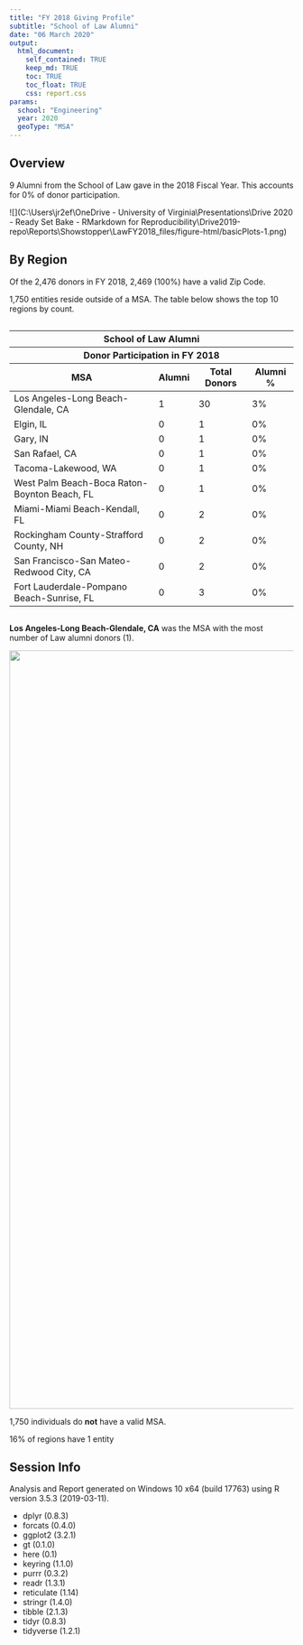 ```yaml
---
title: "FY 2018 Giving Profile"
subtitle: "School of Law Alumni"
date: "06 March 2020"
output: 
  html_document:
    self_contained: TRUE
    keep_md: TRUE
    toc: TRUE
    toc_float: TRUE
    css: report.css
params:
  school: "Engineering"
  year: 2020
  geoType: "MSA"
---
```




<!-- HTML documents can include HTML code in the body of the document, and will render appropriately 
     In this case, we're adding a logo to the header above the table of contents. 
-->

<script>
  /* Add Logo Header using JQuery*/
  $(document).ready(function() {
    $('#TOC').parent().prepend('<div id=\"nav_logo\"><img src=\"https://brand.virginia.edu/sites/default/files/styles/embedded_image_medium_2x/public/2017-08/rev_uva_logo_color.png\"></div>');
  });
</script>

## Overview



9 Alumni from the School of Law gave in the 2018 Fiscal Year. This accounts for 0% of donor participation.




![](C:\Users\jr2ef\OneDrive - University of Virginia\Presentations\Drive 2020 - Ready Set Bake - RMarkdown for Reproducibility\Drive2019-repo\Reports\Showstopper\LawFY2018_files/figure-html/basicPlots-1.png)<!-- -->


## By Region



Of the 2,476 donors in FY 2018, 2,469 (100%) have a valid Zip Code.





1,750 entities reside outside of a MSA. The table below shows the top 10 regions by count.

<!--html_preserve--><style>html {
  font-family: -apple-system, BlinkMacSystemFont, 'Segoe UI', Roboto, Oxygen, Ubuntu, Cantarell, 'Helvetica Neue', 'Fira Sans', 'Droid Sans', Arial, sans-serif;
}

#fdvthbyeyu .gt_table {
  display: table;
  border-collapse: collapse;
  margin-left: auto;
  /* table.margin.left */
  margin-right: auto;
  /* table.margin.right */
  color: #333333;
  font-size: 16px;
  /* table.font.size */
  background-color: #FFFFFF;
  /* table.background.color */
  width: auto;
  /* table.width */
  border-top-style: solid;
  /* table.border.top.style */
  border-top-width: 2px;
  /* table.border.top.width */
  border-top-color: #A8A8A8;
  /* table.border.top.color */
  border-bottom-style: solid;
  /* table.border.bottom.style */
  border-bottom-width: 2px;
  /* table.border.bottom.width */
  border-bottom-color: #A8A8A8;
  /* table.border.bottom.color */
}

#fdvthbyeyu .gt_heading {
  background-color: #FFFFFF;
  /* heading.background.color */
  border-bottom-color: #FFFFFF;
  /* table.background.color */
  border-left-style: hidden;
  /* heading.border.lr.style */
  border-left-width: 1px;
  /* heading.border.lr.width */
  border-left-color: #D3D3D3;
  /* heading.border.lr.color */
  border-right-style: hidden;
  /* heading.border.lr.style */
  border-right-width: 1px;
  /* heading.border.lr.width */
  border-right-color: #D3D3D3;
  /* heading.border.lr.color */
}

#fdvthbyeyu .gt_title {
  color: #333333;
  font-size: 125%;
  /* heading.title.font.size */
  font-weight: initial;
  /* heading.title.font.weight */
  padding-top: 4px;
  /* heading.top.padding - not yet used */
  padding-bottom: 4px;
  border-bottom-color: #FFFFFF;
  /* table.background.color */
  border-bottom-width: 0;
}

#fdvthbyeyu .gt_subtitle {
  color: #333333;
  font-size: 85%;
  /* heading.subtitle.font.size */
  font-weight: initial;
  /* heading.subtitle.font.weight */
  padding-top: 0;
  padding-bottom: 4px;
  /* heading.bottom.padding - not yet used */
  border-top-color: #FFFFFF;
  /* table.background.color */
  border-top-width: 0;
}

#fdvthbyeyu .gt_bottom_border {
  border-bottom-style: solid;
  /* heading.border.bottom.style */
  border-bottom-width: 2px;
  /* heading.border.bottom.width */
  border-bottom-color: #D3D3D3;
  /* heading.border.bottom.color */
}

#fdvthbyeyu .gt_column_spanner {
  border-bottom-style: solid;
  border-bottom-width: 2px;
  border-bottom-color: #D3D3D3;
  padding-top: 4px;
  padding-bottom: 4px;
}

#fdvthbyeyu .gt_col_headings {
  border-top-style: solid;
  /* column_labels.border.top.style */
  border-top-width: 2px;
  /* column_labels.border.top.width */
  border-top-color: #D3D3D3;
  /* column_labels.border.top.color */
  border-bottom-style: solid;
  /* column_labels.border.bottom.style */
  border-bottom-width: 2px;
  /* column_labels.border.bottom.width */
  border-bottom-color: #D3D3D3;
  /* column_labels.border.bottom.color */
  border-left-style: none;
  /* column_labels.border.lr.style */
  border-left-width: 1px;
  /* column_labels.border.lr.width */
  border-left-color: #D3D3D3;
  /* column_labels.border.lr.color */
  border-right-style: none;
  /* column_labels.border.lr.style */
  border-right-width: 1px;
  /* column_labels.border.lr.width */
  border-right-color: #D3D3D3;
  /* column_labels.border.lr.color */
}

#fdvthbyeyu .gt_col_heading {
  color: #333333;
  background-color: #FFFFFF;
  /* column_labels.background.color */
  font-size: 100%;
  /* column_labels.font.size */
  font-weight: initial;
  /* column_labels.font.weight */
  text-transform: inherit;
  /* column_labels.text_transform */
  vertical-align: middle;
  padding: 5px;
  margin: 10px;
  overflow-x: hidden;
}

#fdvthbyeyu .gt_sep_right {
  border-right: 5px solid #FFFFFF;
}

#fdvthbyeyu .gt_group_heading {
  padding: 8px;
  /* row_group.padding */
  color: #333333;
  background-color: #FFFFFF;
  /* row_group.background.color */
  font-size: 100%;
  /* row_group.font.size */
  font-weight: initial;
  /* row_group.font.weight */
  text-transform: inherit;
  /* row_group.text_transform */
  border-top-style: solid;
  /* row_group.border.top.style */
  border-top-width: 2px;
  /* row_group.border.top.width */
  border-top-color: #D3D3D3;
  /* row_group.border.top.color */
  border-bottom-style: solid;
  /* row_group.border.bottom.style */
  border-bottom-width: 2px;
  /* row_group.border.bottom.width */
  border-bottom-color: #D3D3D3;
  /* row_group.border.bottom.color */
  border-left-style: none;
  /* row_group.border.left.style */
  border-left-width: 1px;
  /* row_group.border.left.width */
  border-left-color: #D3D3D3;
  /* row_group.border.left.color */
  border-right-style: none;
  /* row_group.border.right.style */
  border-right-width: 1px;
  /* row_group.border.right.width */
  border-right-color: #D3D3D3;
  /* row_group.border.right.color */
  vertical-align: middle;
}

#fdvthbyeyu .gt_empty_group_heading {
  padding: 0.5px;
  color: #333333;
  background-color: #FFFFFF;
  /* row_group.background.color */
  font-size: 100%;
  /* row_group.font.size */
  font-weight: initial;
  /* row_group.font.weight */
  border-top-style: solid;
  /* row_group.border.top.style */
  border-top-width: 2px;
  /* row_group.border.top.width */
  border-top-color: #D3D3D3;
  /* row_group.border.top.color */
  border-bottom-style: solid;
  /* row_group.border.bottom.style */
  border-bottom-width: 2px;
  /* row_group.border.bottom.width */
  border-bottom-color: #D3D3D3;
  /* row_group.border.bottom.color */
  vertical-align: middle;
}

#fdvthbyeyu .gt_striped {
  background-color: rgba(128, 128, 128, 0.05);
  /* row.striping.background_color */
}

#fdvthbyeyu .gt_from_md > :first-child {
  margin-top: 0;
}

#fdvthbyeyu .gt_from_md > :last-child {
  margin-bottom: 0;
}

#fdvthbyeyu .gt_row {
  padding-top: 8px;
  /* data_row.padding */
  padding-bottom: 8px;
  /* data_row.padding */
  padding-left: 5px;
  padding-right: 5px;
  margin: 10px;
  border-top-style: solid;
  /* table_body.hlines.style */
  border-top-width: 1px;
  /* table_body.hlines.width */
  border-top-color: #D3D3D3;
  /* table_body.hlines.color */
  border-left-style: none;
  /* table_body.vlines.style */
  border-left-width: 1px;
  /* table_body.vlines.width */
  border-left-color: #D3D3D3;
  /* table_body.vlines.color */
  border-right-style: none;
  /* table_body.vlines.style */
  border-right-width: 1px;
  /* table_body.vlines.width */
  border-right-color: #D3D3D3;
  /* table_body.vlines.color */
  vertical-align: middle;
  overflow-x: hidden;
}

#fdvthbyeyu .gt_stub {
  color: #333333;
  background-color: #FFFFFF;
  /* stub.background.color */
  font-weight: initial;
  /* stub.font.weight */
  text-transform: inherit;
  /* stub.text_transform */
  border-right-style: solid;
  /* stub.border.style */
  border-right-width: 2px;
  /* stub.border.width */
  border-right-color: #D3D3D3;
  /* stub.border.color */
  padding-left: 12px;
}

#fdvthbyeyu .gt_summary_row {
  color: #333333;
  background-color: #FFFFFF;
  /* summary_row.background.color */
  text-transform: inherit;
  /* summary_row.text_transform */
  padding-top: 8px;
  /* summary_row.padding */
  padding-bottom: 8px;
  /* summary_row.padding */
  padding-left: 5px;
  padding-right: 5px;
}

#fdvthbyeyu .gt_first_summary_row {
  padding-top: 8px;
  /* summary_row.padding */
  padding-bottom: 8px;
  /* summary_row.padding */
  padding-left: 5px;
  padding-right: 5px;
  border-top-style: solid;
  /* summary_row.border.style */
  border-top-width: 2px;
  /* summary_row.border.width */
  border-top-color: #D3D3D3;
  /* summary_row.border.color */
}

#fdvthbyeyu .gt_grand_summary_row {
  color: #333333;
  background-color: #FFFFFF;
  /* grand_summary_row.background.color */
  text-transform: inherit;
  /* grand_summary_row.text_transform */
  padding-top: 8px;
  /* grand_summary_row.padding */
  padding-bottom: 8px;
  /* grand_summary_row.padding */
  padding-left: 5px;
  padding-right: 5px;
}

#fdvthbyeyu .gt_first_grand_summary_row {
  padding-top: 8px;
  /* grand_summary_row.padding */
  padding-bottom: 8px;
  /* grand_summary_row.padding */
  padding-left: 5px;
  padding-right: 5px;
  border-top-style: double;
  /* grand_summary_row.border.style */
  border-top-width: 6px;
  /* grand_summary_row.border.width */
  border-top-color: #D3D3D3;
  /* grand_summary_row.border.color */
}

#fdvthbyeyu .gt_table_body {
  border-top-style: solid;
  /* table_body.border.top.style */
  border-top-width: 2px;
  /* table_body.border.top.width */
  border-top-color: #D3D3D3;
  /* table_body.border.top.color */
  border-bottom-style: solid;
  /* table_body.border.bottom.style */
  border-bottom-width: 2px;
  /* table_body.border.bottom.width */
  border-bottom-color: #D3D3D3;
  /* table_body.border.bottom.color */
}

#fdvthbyeyu .gt_footnotes {
  color: #333333;
  background-color: #FFFFFF;
  /* footnotes.background.color */
  border-bottom-style: none;
  /* footnotes.border.bottom.style */
  border-bottom-width: 2px;
  /* footnotes.border.bottom.width */
  border-bottom-color: #D3D3D3;
  /* footnotes.border.bottom.color */
  border-left-style: none;
  /* footnotes.border.lr.color */
  border-left-width: 2px;
  /* footnotes.border.lr.color */
  border-left-color: #D3D3D3;
  /* footnotes.border.lr.color */
  border-right-style: none;
  /* footnotes.border.lr.color */
  border-right-width: 2px;
  /* footnotes.border.lr.color */
  border-right-color: #D3D3D3;
  /* footnotes.border.lr.color */
}

#fdvthbyeyu .gt_footnote {
  margin: 0px;
  font-size: 90%;
  /* footnotes.font.size */
  padding: 4px;
  /* footnotes.padding */
}

#fdvthbyeyu .gt_sourcenotes {
  color: #333333;
  background-color: #FFFFFF;
  /* source_notes.background.color */
  border-bottom-style: none;
  /* source_notes.border.bottom.style */
  border-bottom-width: 2px;
  /* source_notes.border.bottom.width */
  border-bottom-color: #D3D3D3;
  /* source_notes.border.bottom.color */
  border-left-style: none;
  /* source_notes.border.lr.style */
  border-left-width: 2px;
  /* source_notes.border.lr.style */
  border-left-color: #D3D3D3;
  /* source_notes.border.lr.style */
  border-right-style: none;
  /* source_notes.border.lr.style */
  border-right-width: 2px;
  /* source_notes.border.lr.style */
  border-right-color: #D3D3D3;
  /* source_notes.border.lr.style */
}

#fdvthbyeyu .gt_sourcenote {
  font-size: 90%;
  /* source_notes.font.size */
  padding: 4px;
  /* source_notes.padding */
}

#fdvthbyeyu .gt_left {
  text-align: left;
}

#fdvthbyeyu .gt_center {
  text-align: center;
}

#fdvthbyeyu .gt_right {
  text-align: right;
  font-variant-numeric: tabular-nums;
}

#fdvthbyeyu .gt_font_normal {
  font-weight: normal;
}

#fdvthbyeyu .gt_font_bold {
  font-weight: bold;
}

#fdvthbyeyu .gt_font_italic {
  font-style: italic;
}

#fdvthbyeyu .gt_super {
  font-size: 65%;
}

#fdvthbyeyu .gt_footnote_marks {
  font-style: italic;
  font-size: 65%;
}
</style>
<div id="fdvthbyeyu" style="overflow-x:auto;overflow-y:auto;width:auto;height:auto;"><table class="gt_table">
  <thead class="gt_header">
    <tr>
      <th colspan="4" class="gt_heading gt_title gt_font_normal gt_center" style>School of <strong>Law</strong> Alumni</th>
    </tr>
    <tr>
      <th colspan="4" class="gt_heading gt_subtitle gt_font_normal gt_center gt_bottom_border" style>Donor Participation in FY 2018</th>
    </tr>
  </thead>
  <thead class="gt_col_headings">
    <tr>
      <th class="gt_col_heading gt_columns_bottom_border gt_left" rowspan="1" colspan="1">MSA</th>
      <th class="gt_col_heading gt_columns_bottom_border gt_right" rowspan="1" colspan="1">Alumni</th>
      <th class="gt_col_heading gt_columns_bottom_border gt_right" rowspan="1" colspan="1">Total Donors</th>
      <th class="gt_col_heading gt_columns_bottom_border gt_right" rowspan="1" colspan="1">Alumni %</th>
    </tr>
  </thead>
  <tbody class="gt_table_body">
    <tr>
      <td class="gt_row gt_left">Los Angeles-Long Beach-Glendale, CA</td>
      <td class="gt_row gt_right">1</td>
      <td class="gt_row gt_right">30</td>
      <td class="gt_row gt_right">3&percnt;</td>
    </tr>
    <tr>
      <td class="gt_row gt_left gt_striped">Elgin, IL</td>
      <td class="gt_row gt_right gt_striped">0</td>
      <td class="gt_row gt_right gt_striped">1</td>
      <td class="gt_row gt_right gt_striped">0&percnt;</td>
    </tr>
    <tr>
      <td class="gt_row gt_left">Gary, IN</td>
      <td class="gt_row gt_right">0</td>
      <td class="gt_row gt_right">1</td>
      <td class="gt_row gt_right">0&percnt;</td>
    </tr>
    <tr>
      <td class="gt_row gt_left gt_striped">San Rafael, CA</td>
      <td class="gt_row gt_right gt_striped">0</td>
      <td class="gt_row gt_right gt_striped">1</td>
      <td class="gt_row gt_right gt_striped">0&percnt;</td>
    </tr>
    <tr>
      <td class="gt_row gt_left">Tacoma-Lakewood, WA</td>
      <td class="gt_row gt_right">0</td>
      <td class="gt_row gt_right">1</td>
      <td class="gt_row gt_right">0&percnt;</td>
    </tr>
    <tr>
      <td class="gt_row gt_left gt_striped">West Palm Beach-Boca Raton-Boynton Beach, FL</td>
      <td class="gt_row gt_right gt_striped">0</td>
      <td class="gt_row gt_right gt_striped">1</td>
      <td class="gt_row gt_right gt_striped">0&percnt;</td>
    </tr>
    <tr>
      <td class="gt_row gt_left">Miami-Miami Beach-Kendall, FL</td>
      <td class="gt_row gt_right">0</td>
      <td class="gt_row gt_right">2</td>
      <td class="gt_row gt_right">0&percnt;</td>
    </tr>
    <tr>
      <td class="gt_row gt_left gt_striped">Rockingham County-Strafford County, NH</td>
      <td class="gt_row gt_right gt_striped">0</td>
      <td class="gt_row gt_right gt_striped">2</td>
      <td class="gt_row gt_right gt_striped">0&percnt;</td>
    </tr>
    <tr>
      <td class="gt_row gt_left">San Francisco-San Mateo-Redwood City, CA</td>
      <td class="gt_row gt_right">0</td>
      <td class="gt_row gt_right">2</td>
      <td class="gt_row gt_right">0&percnt;</td>
    </tr>
    <tr>
      <td class="gt_row gt_left gt_striped">Fort Lauderdale-Pompano Beach-Sunrise, FL</td>
      <td class="gt_row gt_right gt_striped">0</td>
      <td class="gt_row gt_right gt_striped">3</td>
      <td class="gt_row gt_right gt_striped">0&percnt;</td>
    </tr>
  </tbody>
  
  
</table></div><!--/html_preserve-->

**Los Angeles-Long Beach-Glendale, CA** was the MSA with the most number of Law alumni donors (1).

<img src="C:/Users/jr2ef/OneDrive - University of Virginia/Presentations/Drive 2020 - Ready Set Bake - RMarkdown for Reproducibility/Drive2019-repo/Reports/Showstopper/LawFY2018_files/figure-html/geoHist-1.png" width="1344" />

1,750 individuals do __not__ have a valid MSA.



16% of regions have 1 entity

## Session Info

Analysis and Report generated on Windows 10 x64 (build 17763) using R version 3.5.3 (2019-03-11).

-  dplyr (0.8.3) 
-  forcats (0.4.0) 
-  ggplot2 (3.2.1) 
-  gt (0.1.0) 
-  here (0.1) 
-  keyring (1.1.0) 
-  purrr (0.3.2) 
-  readr (1.3.1) 
-  reticulate (1.14) 
-  stringr (1.4.0) 
-  tibble (2.1.3) 
-  tidyr (0.8.3) 
-  tidyverse (1.2.1) 

<!-- Insert Footnotes Below -->





